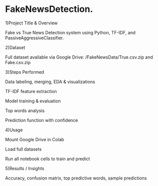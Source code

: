 # FakeNewsDetection.

1)Project Title & Overview

Fake vs True News Detection system using Python, TF-IDF, and PassiveAggressiveClassifier.

2)Dataset

Full dataset available via Google Drive: /FakeNewsData/True.csv.zip and Fake.csv.zip

3)Steps Performed

Data labeling, merging, EDA & visualizations

TF-IDF feature extraction

Model training & evaluation

Top words analysis

Prediction function with confidence

4)Usage

Mount Google Drive in Colab

Load full datasets

Run all notebook cells to train and predict

5)Results / Insights

Accuracy, confusion matrix, top predictive words, sample predictions
